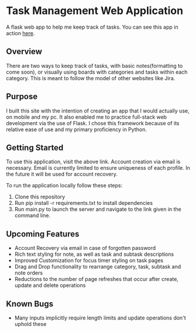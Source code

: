 Task Management Web Application
= 
A flask web app to help me keep track of tasks.
You can see this app in action [here](https://jtwolf1113.pythonanywhere.com/).

## Overview

There are two ways to keep track of tasks, with basic notes(formatting to come soon), or visually using boards with categories and tasks within each category. This is meant to follow the model of other websites like Jira. 

## Purpose

I built this site with the intention of creating an app that I would actually use, on mobile and my pc. It also enabled me to practice full-stack web development via the use of Flask. I chose this framework because of its relative ease of use and my primary proficiency in Python.

## Getting Started  

To use this application, visit the above link. Account creation via email is necessary. Email is currently limited to ensure uniqueness of each profile. In the future it will be used for account recovery. 

To run the application locally follow these steps:
1. Clone this repository 
2. Run pip install -r requirements.txt to install dependencies
3. Run main.py to launch the server and navigate to the link given in the command line. 


## Upcoming Features
- Account Recovery via email in case of forgotten password
- Rich text styling for note, as well as task and subtask descriptions
- Improved Customization for focus timer styling on task pages
- Drag and Drop functionality to rearrange category, task, subtask and note orders
- Reductions to the number of page refreshes that occur after create, update and delete operations

## Known Bugs
- Many inputs implicitly require length limits and update operations don't uphold these
